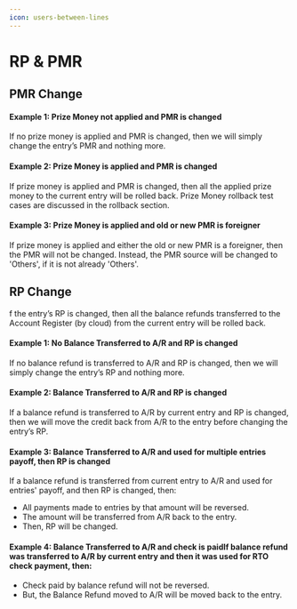 ```yaml
---
icon: users-between-lines
---
```


# RP & PMR

## PMR Change



#### **Example 1: Prize Money not applied and PMR is changed**

If no prize money is applied and PMR is changed, then we will simply change the entry’s PMR and nothing more.

#### **Example 2: Prize Money is applied and PMR is changed**

If prize money is applied and PMR is changed, then all the applied prize money to the current entry will be rolled back. Prize Money rollback test cases are discussed in the rollback section.

#### **Example 3: Prize Money is applied and old or new PMR is foreigner**

If prize money is applied and either the old or new PMR is a foreigner, then the PMR will not be changed. Instead, the PMR source will be changed to 'Others', if it is not already 'Others'.

## RP Change

f the entry’s RP is changed, then all the balance refunds transferred to the Account Register (by cloud) from the current entry will be rolled back.

#### **Example 1: No Balance Transferred to A/R and RP is changed**

If no balance refund is transferred to A/R and RP is changed, then we will simply change the entry’s RP and nothing more.

#### **Example 2: Balance Transferred to A/R and RP is changed**

If a balance refund is transferred to A/R by current entry and RP is changed, then we will move the credit back from A/R to the entry before changing the entry’s RP.

#### **Example 3: Balance Transferred to A/R and used for multiple entries payoff, then RP is changed**

If a balance refund is transferred from current entry to A/R and used for entries' payoff, and then RP is changed, then:

* All payments made to entries by that amount will be reversed.
* The amount will be transferred from A/R back to the entry.
* Then, RP will be changed.

#### **Example 4: Balance Transferred to A/R and check is paid**If balance refund was transferred to A/R by current entry and then it was used for RTO check payment, then:

* Check paid by balance refund will not be reversed.
* But, the Balance Refund moved to A/R will be moved back to the entry.
